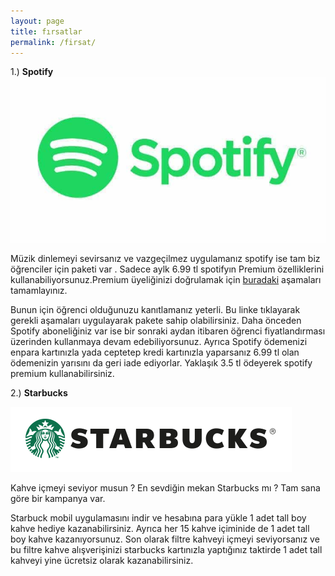 ```yaml
---
layout: page
title: fırsatlar
permalink: /firsat/
---
```


1.) **Spotify** 
![picture](/images/firsat/spotify-logo.jpg)

Müzik dinlemeyi sevirsanız ve vazgeçilmez uygulamanız spotify ise tam biz öğrenciler için paketi var . Sadece aylk 6.99 tl spotifyın Premium özelliklerini kullanabiliyorsunuz.Premium üyeliğinizi doğrulamak için [buradaki](https://www.spotify.com/tr/student/) aşamaları tamamlayınız.


Bunun için öğrenci olduğunuzu kanıtlamanız yeterli. Bu linke tıklayarak gerekli aşamaları uygulayarak pakete sahip olabilirsiniz. Daha önceden Spotify aboneliğiniz var ise bir sonraki aydan itibaren öğrenci fiyatlandırması üzerinden kullanmaya devam edebiliyorsunuz.
Ayrıca Spotify ödemenizi enpara kartınızla yada ceptetep kredi kartınızla yaparsanız 6.99 tl olan ödemenizin yarısını da geri iade ediyorlar. Yaklaşık 3.5 tl ödeyerek spotify premium kullanabilirsiniz.

2.) **Starbucks** 

![picture](/images/firsat/starbucks-logo.png)

Kahve içmeyi seviyor musun ? En sevdiğin mekan Starbucks mı ? Tam sana göre bir kampanya var.

Starbuck mobil uygulamasını indir ve hesabına para yükle 1 adet tall boy kahve hediye kazanabilirsiniz. Ayrıca her 15 kahve içiminide de 1 adet tall boy kahve kazanıyorsunuz. Son olarak filtre kahveyi içmeyi seviyorsanız ve bu filtre kahve alışverişinizi starbucks kartınızla yaptığınız taktirde 1 adet tall kahveyi yine ücretsiz olarak kazanabilirsiniz.

